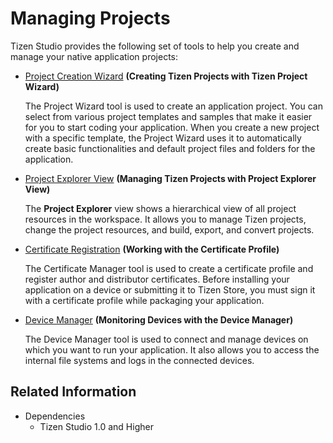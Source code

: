 # Managing Projects

Tizen Studio provides the following set of tools to help you create and manage your native application projects:

- [Project Creation Wizard](project-wizard.md) **(Creating Tizen Projects with Tizen Project Wizard)**

  The Project Wizard tool is used to create an application project. You can select from various project templates and samples that make it easier for you to start coding your application. When you create a new project with a specific template, the Project Wizard uses it to automatically create basic functionalities and default project files and folders for the application.

- [Project Explorer View](project-explorer-view.md) **(Managing Tizen Projects with Project Explorer View)**

  The **Project Explorer** view shows a hierarchical view of all project resources in the workspace. It allows you to manage Tizen projects, change the project resources, and build, export, and convert projects.

- [Certificate Registration](../common-tools/certificate-registration.md) **(Working with the Certificate Profile)**

  The Certificate Manager tool is used to create a certificate profile and register author and distributor certificates. Before installing your application on a device or submitting it to Tizen Store, you must sign it with a certificate profile while packaging your application.

- [Device Manager](../common-tools/device-manager.md) **(Monitoring Devices with the Device Manager)**

  The Device Manager tool is used to connect and manage devices on which you want to run your application. It also allows you to access the internal file systems and logs in the connected devices.

## Related Information
- Dependencies
  - Tizen Studio 1.0 and Higher
